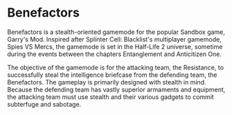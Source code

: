 # Benefactors

Benefactors is a stealth-oriented gamemode for the popular Sandbox game, Garry's Mod. Inspired after Splinter Cell: Blacklist's multiplayer gamemode, Spies VS Mercs, the gamemode is set in the Half-Life 2 universe, sometime during the events between the chapters Entanglement and Anticitizen One.

The objective of the gamemode is for the attacking team, the Resistance, to successfully steal the intelligence briefcase from the defending team, the Benefactors. The gameplay is primarily designed with stealth in mind. Because the defending team has vastly superior armaments and equipment, the attacking team must use stealth and their various gadgets to commit subterfuge and sabotage.
